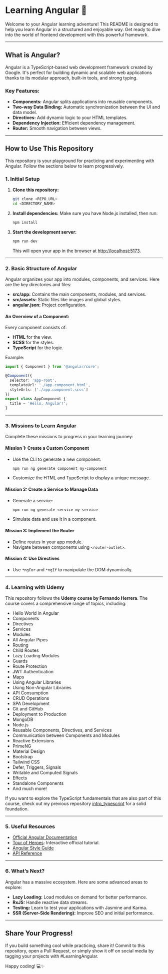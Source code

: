 # Learning Angular 🚀

Welcome to your Angular learning adventure! This README is designed to help you learn Angular in a structured and enjoyable way. Get ready to dive into the world of frontend development with this powerful framework.

---

## **What is Angular?**
Angular is a TypeScript-based web development framework created by Google. It's perfect for building dynamic and scalable web applications thanks to its modular approach, built-in tools, and strong typing.

### **Key Features:**
- **Components:** Angular splits applications into reusable components.
- **Two-way Data Binding:** Automatic synchronization between the UI and data model.
- **Directives:** Add dynamic logic to your HTML templates.
- **Dependency Injection:** Efficient dependency management.
- **Router:** Smooth navigation between views.

---

## **How to Use This Repository**

This repository is your playground for practicing and experimenting with Angular. Follow the sections below to learn progressively.

### **1. Initial Setup**

1. **Clone this repository:**
   ```bash
   git clone <REPO_URL>
   cd <DIRECTORY_NAME>
   ```

2. **Install dependencies:**
   Make sure you have Node.js installed, then run:
   ```bash
   npm install
   ```

3. **Start the development server:**
   ```bash
   npm run dev
   ```
   This will open your app in the browser at [http://localhost:5173](http://localhost:5173).

---

### **2. Basic Structure of Angular**

Angular organizes your app into modules, components, and services. Here are the key directories and files:

- **src/app:** Contains the main components, modules, and services.
- **src/assets:** Static files like images and global styles.
- **angular.json:** Project configuration.

#### **An Overview of a Component:**

Every component consists of:
- **HTML** for the view.
- **SCSS** for the styles.
- **TypeScript** for the logic.

Example:
```typescript
import { Component } from '@angular/core';

@Component({
  selector: 'app-root',
  templateUrl: './app.component.html',
  styleUrls: ['./app.component.scss']
})
export class AppComponent {
  title = 'Hello, Angular!';
}
```

---

### **3. Missions to Learn Angular**

Complete these missions to progress in your learning journey:

#### **Mission 1: Create a Custom Component**
- Use the CLI to generate a new component:
  ```bash
  npm run ng generate component my-component
  ```
- Customize the HTML and TypeScript to display a unique message.

#### **Mission 2: Create a Service to Manage Data**
- Generate a service:
  ```bash
  npm run ng generate service my-service
  ```
- Simulate data and use it in a component.

#### **Mission 3: Implement the Router**
- Define routes in your app module.
- Navigate between components using `<router-outlet>`.

#### **Mission 4: Use Directives**
- Use `*ngFor` and `*ngIf` to manipulate the DOM dynamically.

---

### **4. Learning with Udemy**

This repository follows the **Udemy course by Fernando Herrera**. The course covers a comprehensive range of topics, including:

- Hello World in Angular
- Components
- Directives
- Services
- Modules
- All Angular Pipes
- Routing
- Child Routes
- Lazy Loading Modules
- Guards
- Route Protection
- JWT Authentication
- Maps
- Using Angular Libraries
- Using Non-Angular Libraries
- API Consumption
- CRUD Operations
- SPA Development
- Git and GitHub
- Deployment to Production
- MongoDB
- Node.js
- Reusable Components, Directives, and Services
- Communication between Components and Modules
- Reactive Extensions
- PrimeNG
- Material Design
- Bootstrap
- Tailwind CSS
- Defer, Triggers, Signals
- Writable and Computed Signals
- Effects
- Standalone Components
- And much more!

If you want to explore the TypeScript fundamentals that are also part of this course, check out my previous repository  [intro_typescript](<https://github.com/caindra/intro_typescript>) for a solid foundation.

---

### **5. Useful Resources**

- [Official Angular Documentation](https://angular.io/docs)
- [Tour of Heroes](https://angular.io/tutorial): Interactive official tutorial.
- [Angular Style Guide](https://angular.io/guide/styleguide)
- [API Reference](https://angular.io/api)

---

### **6. What’s Next?**

Angular has a massive ecosystem. Here are some advanced areas to explore:

- **Lazy Loading:** Load modules on demand for better performance.
- **RxJS:** Handle reactive data streams.
- **Testing:** Learn to test your applications with Jasmine and Karma.
- **SSR (Server-Side Rendering):** Improve SEO and initial performance.

---

## **Share Your Progress!**

If you build something cool while practicing, share it! Commit to this repository, open a Pull Request, or simply show it off on social media by tagging your projects with #LearningAngular.

Happy coding! 💻✨
